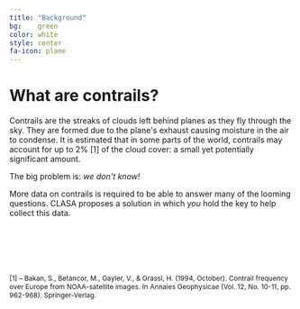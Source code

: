 ```yaml
---
title: "Background"
bg:    green
color: white
style: center
fa-icon: plane
---
```


# What are contrails?

Contrails are the streaks of clouds left behind planes as they fly
through the sky. They are formed due to the plane's exhaust causing
moisture in the air to condense. It is estimated that in some parts of
the world, contrails may account for up to 2% [1] of the cloud cover: a
small yet potentially significant amount.

The big problem is: *we don't know!*

More data on contrails is required to be able to answer many of the
looming questions. CLASA proposes a solution in which *you* hold the
key to help collect this data.

<div style="font-size:12px; margin-top:100px" class="references">
[1<a id="1" name="1"></a>] &#x2013; Bakan, S., Betancor, M., Gayler, V., & Grassl, H. (1994, October). Contrail frequency over Europe from NOAA-satellite images. In Annales Geophysicae (Vol. 12, No. 10-11, pp. 962-968). Springer-Verlag.

</div>
